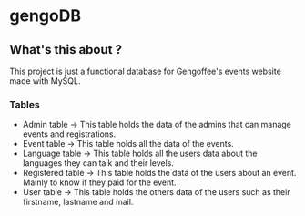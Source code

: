 # gengoDB

## What's this about ?

This project is just a functional database for Gengoffee's events website made with MySQL.

### Tables

* Admin table -> This table holds the data of the admins that can manage events and registrations.
* Event table -> This table holds all the data of the events.
* Language table -> This table holds all the users data about the languages they can talk and their levels.
* Registered table -> This table holds the data of the users about an event. Mainly to know if they paid for the event.
* User table -> This table holds the others data of the users such as their firstname, lastname and mail.
